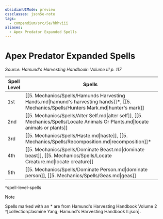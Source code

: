 ```yaml
---
obsidianUIMode: preview
cssclasses: json5e-note
tags:
  - compendium/src/5e/hhhviii
aliases:
  - Apex Predator Expanded Spells
---
```

# Apex Predator Expanded Spells
*Source: Hamund's Harvesting Handbook: Volume III p. 117* 

| Spell Level | Spells |
|-------------|--------|
| 1st | [[5. Mechanics/Spells/Hamunds Harvesting Hands.md\|hamund's harvesting hands]]*, [[5. Mechanics/Spells/Hunters Mark.md\|hunter's mark]] |
| 2nd | [[5. Mechanics/Spells/Alter Self.md\|alter self]], [[5. Mechanics/Spells/Locate Animals Or Plants.md\|locate animals or plants]] |
| 3rd | [[5. Mechanics/Spells/Haste.md\|haste]], [[5. Mechanics/Spells/Recomposition.md\|recomposition]]* |
| 4th | [[5. Mechanics/Spells/Dominate Beast.md\|dominate beast]], [[5. Mechanics/Spells/Locate Creature.md\|locate creature]] |
| 5th | [[5. Mechanics/Spells/Dominate Person.md\|dominate person]], [[5. Mechanics/Spells/Geas.md\|geas]] |
^spell-level-spells

> [!note]
> Spells marked with an * are from Hamund's Harvesting Handbook Volume 2 ^[collection/Jasmine Yang; Hamund's Harvesting Handbook II.json].

